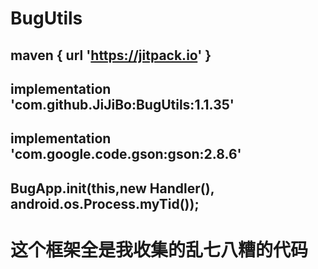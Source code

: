 # BugUtils

## maven { url 'https://jitpack.io' }
## implementation 'com.github.JiJiBo:BugUtils:1.1.35'
## implementation 'com.google.code.gson:gson:2.8.6'
## BugApp.init(this,new Handler(),  android.os.Process.myTid());


# 这个框架全是我收集的乱七八糟的代码 
